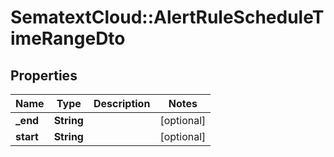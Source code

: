 # SematextCloud::AlertRuleScheduleTimeRangeDto

## Properties

| Name      | Type       | Description | Notes      |
| --------- | ---------- | ----------- | ---------- |
| **_end**  | **String** |             | [optional] |
| **start** | **String** |             | [optional] |
